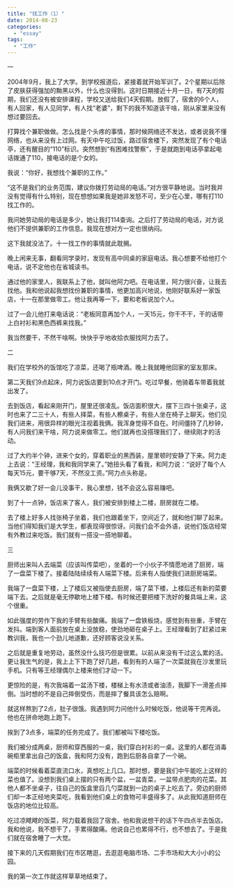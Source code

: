 ```yaml
---
title: "找工作（1）"
date: 2014-08-23
categories: 
  - "essay"
tags: 
  - "工作"
---
```


一

2004年9月，我上了大学。到学校报道后，紧接着就开始军训了。2个星期以后除了皮肤获得强加的黝黑以外，什么也没得到。这时日期接近十月一日，有7天的假期，我们还没有被安排课程，学校又送给我们4天假期。放假了，宿舍的6个人，有人回家，有人见同学，有人找“老婆”，剩下的我不知道该干啥，刚从家里来没有想过要回去。

打算找个兼职做做。怎么找是个头疼的事情，那时候网络还不发达，或者说我不懂网络，也从来没有上过网。有天中午吃过饭，路过宿舍楼下，突然发现了有个电话亭，还有醒目的“110”标识。突然想到“有困难找警察”，于是就跑到电话亭拿起电话拨通了110，接电话的是个女的。

我说：“你好，我想找个兼职的工作。”

“这不是我们的业务范围，建议你拨打劳动局的电话。”对方很平静地说。当时我并没有觉得有什么特别，现在想想如果我是她非发怒不可，至少在心里，哪有打110找工作的。

我问她劳动局的电话是多少，她让我打114查询。之后打了劳动局的电话，对方说他们不提供兼职的工作信息。我现在想对方一定也很纳闷。

这下我就没法了。十一找工作的事情就此耽搁。

晚上闲来无事，翻看同学录时，发现有高中同桌的家庭电话。我心想要不给他打个电话，说不定他也在省城读书。

通过他的家里人，我联系上了他，就叫他阿力吧。在电话里，阿力很兴奋，让我去找他。我和他说起我想找份兼职的事情，他更加高兴地说，他刚好联系好一家饭店，十一在那里做零工。他让我再等一下，要和老板说加个人。

过了一会儿他打来电话说：“老板同意再加个人，一天15元，你干不干，干的话带上白衬衫和黑色西裤来找我。”

我当然要干，不然干啥啊。快快乎乎地收拾衣服找阿力去了。

二

我们在学校外的饭馆吃了凉菜，还喝了瓶啤酒。晚上我就睡他回家的室友那床。

第二天我们9点起床，阿力说饭店要到10点才开门。吃过早餐，他骑着车带着我就出发了。

去到饭店，看起来刚开门，屋里还很凌乱。饭店面积很大，摆下三四十张桌子，这时也来了二三十人，有些人择菜，有些人檫桌子，有些人坐在椅子上聊天。他们见我们进来，用很异样的眼光注视着我俩。我浑身觉得不自在。时间僵持了几秒钟，有人问我们来干啥，阿力说来做零工。他们就再也没搭理我们了，继续刚才的活动。

过了大约半个钟，进来个女的，穿着职业的黑西装，屋里顿时安静了下来。阿力走上去说：“王经理，我和我同学来了。”她扭头看了看我，和阿力说：“说好了每个人每天15元，要干够7天，不然没工资。”阿力点头称是。

我俩又歇了好一会儿没事干，我心里想，钱不会这么容易赚吧。

到了十一点钟，饭店来了客人，我们被安排到楼上二楼，厨房就在二楼。

去了楼上好多人找张椅子坐着，我们也跟着坐下，空间近了，就和他们聊了起来。当他们得知我们是大学生，都表现得很惊讶。问我们会不会外语，说他们饭店经常有外教过来吃饭。我们就有一搭没一搭地聊着。

三

厨师出来叫人去端菜（应该叫传菜吧），坐着的一个小伙子不情愿地进了厨房，端了一盘菜下楼了。接着陆陆续续有人端菜下楼。后来有人指使我们进厨房端菜。

我端了一盘菜下楼，上了楼后又被指使去厨房，端了菜下楼，上楼后还有新的菜要端下去。之后就是毫无停歇地上楼下楼。有时候还要把楼下洗好的餐具端上来，这个很重。

如此强度的劳作下我的手臂有些酸痛。我端了一盘铁板烧，感觉到有些重，手臂在发抖。端到客人面前放在桌上没放稳，使劲地砸在桌子上。王经理看到了赶紧过来教训我，我也一个劲儿地道歉，还好顾客说没关系。

之后就是重复地劳动，虽然没什么技巧但是很累。以前从来没有干过这么累的活。更让我生气的是，我上上下下跑了好几趟，看到有的人端了一次菜就我在沙发里玩手机。只有等王经理偶尔上楼来他们才动一下。

更惊险的是，有次我端着一盆汤下楼，楼梯上有水渍或者油渍，我脚下一滑差点摔倒。当时想的不是自己摔倒受伤，而是摔了餐具该怎么赔啊。

就这样熬到了2点，肚子很饿。我遇到阿力问他什么时候吃饭，他说等干完再说。他也在拼命地跑上跑下。

挨到了3点多，端菜的任务完成了。我们都被叫下楼吃饭。

我们被分成两桌，厨师和穿西服的一桌，我们穿白衬衫的一桌。这里的人都在消毒碗柜里拿出自己的饭盒，我和阿力没有，跑到后厨各自拿了一个碗。

端菜的时候看着菜直流口水，真想吃上几口。那时想，要是我们中午能吃上这样的菜也值了。没想到我们桌上摆的只有两个盆，一盆青菜，一盆带点肥肉的花菜。其他人都不坐桌子，往自己的饭盒里舀几勺菜就到一边的桌子上吃去了。旁边的厨师们却一本正经地夹菜吃，我看到他们桌上的食物可丰盛得多了。从此我知道厨师在饭店的地位比较高。

吃过凉飕飕的饭菜，阿力载着我回了宿舍。他和我说想干的话下午四点半去饭店。我和他说，我不想干了，手累得酸痛。他说自己也累得不行，也不想去了。于是我们就在宿舍睡了一大觉。

接下来的几天假期我们在市区瞎逛，去逛逛电脑市场、二手市场和大大小小的公园。

我的第一次工作就这样草草地结束了。
